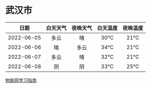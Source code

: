 # 武汉市
|日期|白天天气|夜晚天气|白天温度|夜晚温度|
|:--:|:--:|:--:|:--:|:--:|
|2022-06-05|多云|晴|30℃|21℃|
|2022-06-06|晴|多云|34℃|21℃|
|2022-06-07|多云|晴|32℃|21℃|
|2022-06-08|阴|阴|33℃|25℃|
 
[物联网学习指南](http://doc.lziqi.top/IoT)
